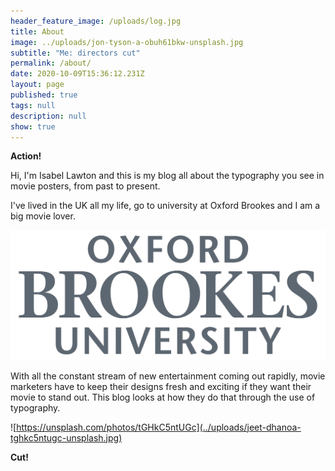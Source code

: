 ```yaml
---
header_feature_image: /uploads/log.jpg
title: About
image: ../uploads/jon-tyson-a-obuh61bkw-unsplash.jpg
subtitle: "Me: directors cut"
permalink: /about/
date: 2020-10-09T15:36:12.231Z
layout: page
published: true
tags: null
description: null
show: true
---
```

**Action!**

Hi, I'm Isabel Lawton and this is my blog all about the typography you see in movie posters, from past to present. 

I've lived in the UK all my life, go to university at Oxford Brookes and I am a big movie lover.

![https://www.brookes.ac.uk/about-brookes/corporate-identity/oxford-brookes-logos/ ](../uploads/brookes_logo_charcoal_rgb.jpg "Oxford brookes ")

 With all the constant stream of new entertainment coming out rapidly, movie marketers have to keep their designs fresh and exciting if they want their movie to stand out. This blog looks at how they do that through the use of typography. 

![https://unsplash.com/photos/tGHkC5ntUGc](../uploads/jeet-dhanoa-tghkc5ntugc-unsplash.jpg)

**Cut!**